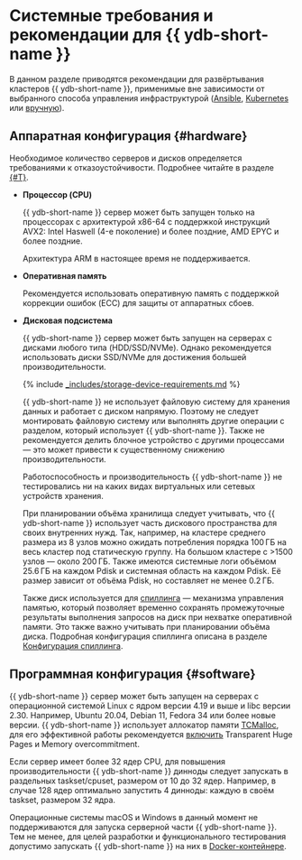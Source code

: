 # Системные требования и рекомендации для {{ ydb-short-name }}

В данном разделе приводятся рекомендации для развёртывания кластеров {{ ydb-short-name }}, применимые вне зависимости от выбранного способа управления инфраструктурой ([Ansible](../deployment-options/ansible/index.md), [Kubernetes](../deployment-options/kubernetes/index.md) или [вручную](../deployment-options/manual/index.md)).

## Аппаратная конфигурация {#hardware}

Необходимое количество серверов и дисков определяется требованиями к отказоустойчивости. Подробнее читайте в разделе [{#T}](../../concepts/topology.md).

* **Процессор (CPU)**

  {{ ydb-short-name }} сервер может быть запущен только на процессорах с архитектурой x86-64 с поддержкой инструкций AVX2: Intel Haswell (4-е поколение) и более поздние, AMD EPYC и более поздние.

  Архитектура ARM в настоящее время не поддерживается.

* **Оперативная память**

  Рекомендуется использовать оперативную память с поддержкой коррекции ошибок (ECC) для защиты от аппаратных сбоев.

* **Дисковая подсистема**

  {{ ydb-short-name }} сервер может быть запущен на серверах с дисками любого типа (HDD/SSD/NVMe). Однако рекомендуется использовать диски SSD/NVMe для достижения большей производительности.

  {% include [_includes/storage-device-requirements.md](../../_includes/storage-device-requirements.md) %}

  {{ ydb-short-name }} не использует файловую систему для хранения данных и работает с диском напрямую. Поэтому не следует монтировать файловую систему или выполнять другие операции с разделом, который использует {{ ydb-short-name }}. Также не рекомендуется делить блочное устройство с другими процессами — это может привести к существенному снижению производительности.

  Работоспособность и производительность {{ ydb-short-name }} не тестировались ни на каких видах виртуальных или сетевых устройств хранения.

  При планировании объёма хранилища следует учитывать, что {{ ydb-short-name }} использует часть дискового пространства для своих внутренних нужд. Так, например, на кластере среднего размера из 8 узлов можно ожидать потребления порядка 100 ГБ на весь кластер под статическую группу. На большом кластере с >1500 узлов — около 200 ГБ. Также имеются системные логи объёмом 25.6 ГБ на каждом Pdisk и системная область на каждом Pdisk. Её размер зависит от объёма Pdisk, но составляет не менее 0.2 ГБ.

  Также диск используется для [спиллинга](../../concepts/glossary.md#spilling) — механизма управления памятью, который позволяет временно сохранять промежуточные результаты выполнения запросов на диск при нехватке оперативной памяти. Это также важно учитывать при планировании объёма диска. Подробная конфигурация спиллинга описана в разделе [Конфигурация спиллинга](../../reference/configuration/spilling.md).

## Программная конфигурация {#software}

{{ ydb-short-name }} сервер может быть запущен на серверах с операционной системой Linux с ядром версии 4.19 и выше и libc версии 2.30. Например, Ubuntu 20.04, Debian 11, Fedora 34 или более новые версии. {{ ydb-short-name }} использует аллокатор памяти [TCMalloc](https://google.github.io/tcmalloc), для его эффективной работы рекомендуется [включить](https://google.github.io/tcmalloc/tuning.html#system-level-optimizations) Transparent Huge Pages и Memory overcommitment.

Если сервер имеет более 32 ядер CPU, для повышения производительности {{ ydb-short-name }} динноды следует запускать в раздельных taskset/cpuset, размером от 10 до 32 ядер. Например, в случае 128 ядер оптимально запустить 4 динноды: каждую в своём taskset, размером 32 ядра.

Операционные системы macOS и Windows в данный момент не поддерживаются для запуска серверной части {{ ydb-short-name }}. Тем не менее, для целей разработки и функционального тестирования допустимо запускать {{ ydb-short-name }} на них в [Docker-контейнере](../../quickstart.md).